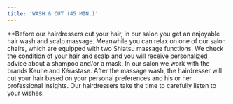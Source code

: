 ```yaml
---
title: 'WASH & CUT (45 MIN.)'
---
```


**Before our hairdressers cut your hair, in our salon you get an enjoyable hair wash and scalp massage. Meanwhile you can relax on one of our salon chairs, which are equipped with two Shiatsu massage functions. We check the condition of your hair and scalp and you will receive personalized advice about a shampoo and/or a mask. In our salon we work with the brands Keune and K&eacute;rastase. After the massage wash, the hairdresser will cut your hair based on your personal preferences and his or her professional insights. Our hairdressers take the time to carefully listen to your wishes.

<div><div><div id="_com_1" uage="JavaScript"><p>&nbsp;</p></div></div></div>